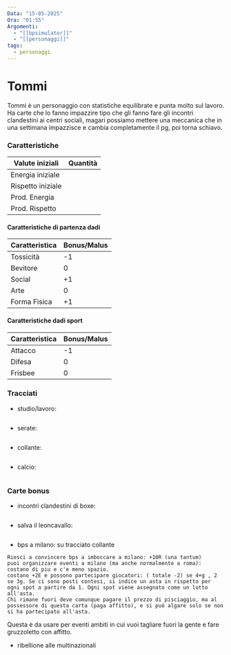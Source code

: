 ```yaml
---
Data: "15-05-2025"
Ora: "01:55"
Argomenti:
  - "[[bpsimulator]]"
  - "[[personaggi]]"
tags:
  - personaggi
---
```


# Tommi

Tommi è un personaggio con statistiche equilibrate e punta molto sul lavoro. Ha carte che lo fanno impazzire tipo che gli fanno fare gli incontri clandestini ai centri sociali, magari possiamo mettere una meccanica che in una settimana impazzisce e cambia completamente il pg, poi torna schiavo.

### Caratteristiche

| Valute iniziali   | Quantità |
| ----------------- | -------- |
| Energia iniziale  |          |
| Rispetto iniziale |          |
| Prod. Energia     |          |
| Prod. Rispetto    |          |

#### Caratteristiche di partenza dadi

| Caratteristica | Bonus/Malus |
| -------------- | ----------- |
| Tossicità      | -1          |
| Bevitore       | 0           |
| Social         | +1          |
| Arte           | 0           |
| Forma Fisica   | +1          |

#### Caratteristiche dadi sport


| Caratteristica | Bonus/Malus |
| -------------- | ----------- |
| Attacco        | -1          |
| Difesa         | 0           |
| Frisbee        | 0           |


### Tracciati

- studio/lavoro:  
```
```
- serate: 
```
```
- collante: 
```
```

- calcio:
```
```


### Carte bonus

- incontri clandestini di boxe:
```

```

- salva il leoncavallo:
```

```

- bps a milano: su tracciato collante
```
Riesci a convincere bps a imboccare a milano: +10R (una tantum)
puoi organizzare eventi a milano (ma anche normalmente a roma): costano di piu e c'e meno spazio.
costano +2E e possono partecipare giocatori: ( totale -2) se 4+g , 2 se 3g. Se ci sono posti contesi, si indice un asta in rispetto per ogni spot a partire da 1. Ogni spot viene assegnato come un lotto all'asta.
Chi rimane fuori deve comunque pagare il prezzo di pisciaggio, ma al possessore di questa carta (paga affitto), e si può algare solo se non si ha partecipato all'asta.
```
Questa è da usare per eventi ambiti in cui vuoi tagliare fuori la gente e fare gruzzoletto con affitto. 

- ribellione alle multinazionali
```
```
